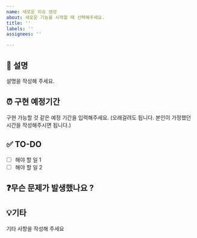 ```yaml
---
name: 새로운 이슈 생성
about: 새로운 기능을 시작할 때 선택해주세요.
title: ''
labels: ''
assignees: ''

---
```


## 📝 설명
설명을 작성해 주세요.

## ⏰ 구현 예정기간
구현 가능할 것 같은 예정 기간을 입력해주세요.
(오래걸려도 됩니다. 본인이 가정했던 시간을 작성해주시면 됩니다.)

## ✅ TO-DO
- [ ] 해야 할 일 1
- [ ] 해야 할 일 2

## ❓무슨 문제가 발생했나요 ?

## 💡기타
기타 사항을 작성해 주세요
